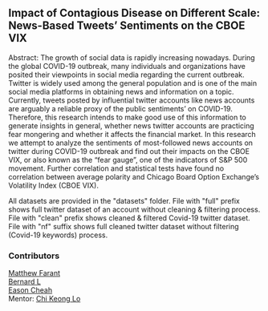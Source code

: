 ## Impact of Contagious Disease on Different Scale: News-Based Tweets’ Sentiments on the CBOE VIX

Abstract:
The growth of social data is rapidly increasing nowadays. During the global COVID-19 outbreak, many individuals and organizations have posited their viewpoints in social media regarding the current outbreak. Twitter is widely used among the general population and is one of the main social media platforms in obtaining news and information on a topic. Currently, tweets posted by influential twitter accounts like news accounts are arguably a reliable proxy of the public sentiments’ on COVID-19. Therefore, this research intends to make good use of this information to generate insights in general, whether news twitter accounts are practicing fear mongering and whether it affects the financial market. In this research we attempt to analyze the sentiments of most-followed news accounts on twitter during COVID-19 outbreak and find out their impacts on the CBOE VIX, or also known as the “fear gauge”, one of the indicators of S&P 500 movement. Further correlation and statistical tests have found no correlation between average polarity and Chicago Board Option Exchange’s Volatility Index (CBOE VIX).

All datasets are provided in the "datasets" folder. File with "full" prefix shows full twitter dataset of an account without cleaning & filtering process. File with "clean" prefix shows cleaned & filtered Covid-19 twitter dataset. File with "nf" suffix shows full cleaned twitter dataset without filtering (Covid-19 keywords) process.

### Contributors
[Matthew Farant](https://www.linkedin.com/in/matthewfarant/)<br/>
[Bernard L](https://www.linkedin.com/in/bernardlhf/)<br/>
[Eason Cheah](https://www.linkedin.com/in/eason0200/)<br/>
Mentor: [Chi Keong Lo](https://www.linkedin.com/in/chikeonglo/)
